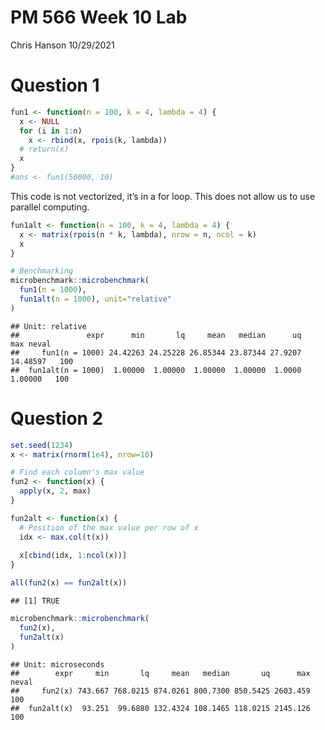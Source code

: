PM 566 Week 10 Lab
================
Chris Hanson
10/29/2021

# Question 1

``` r
fun1 <- function(n = 100, k = 4, lambda = 4) {
  x <- NULL
  for (i in 1:n)
    x <- rbind(x, rpois(k, lambda))
  # return(x)
  x
}
#ans <- fun1(50000, 10)
```

This code is not vectorized, it’s in a for loop. This does not allow us
to use parallel computing.

``` r
fun1alt <- function(n = 100, k = 4, lambda = 4) {
  x <- matrix(rpois(n * k, lambda), nrow = n, ncol = k)
  x
}
```

``` r
# Benchmarking
microbenchmark::microbenchmark(
  fun1(n = 1000),
  fun1alt(n = 1000), unit="relative"
)
```

    ## Unit: relative
    ##               expr      min       lq     mean   median      uq      max neval
    ##     fun1(n = 1000) 24.42263 24.25228 26.85344 23.87344 27.9207 14.48597   100
    ##  fun1alt(n = 1000)  1.00000  1.00000  1.00000  1.00000  1.0000  1.00000   100

# Question 2

``` r
set.seed(1234)
x <- matrix(rnorm(1e4), nrow=10)

# Find each column's max value
fun2 <- function(x) {
  apply(x, 2, max)
}
```

``` r
fun2alt <- function(x) {
  # Position of the max value per row of x
  idx <- max.col(t(x))
  
  x[cbind(idx, 1:ncol(x))]
}
```

``` r
all(fun2(x) == fun2alt(x))
```

    ## [1] TRUE

``` r
microbenchmark::microbenchmark(
  fun2(x),
  fun2alt(x)
)
```

    ## Unit: microseconds
    ##        expr     min       lq     mean   median       uq      max neval
    ##     fun2(x) 743.667 768.0215 874.0261 800.7300 850.5425 2603.459   100
    ##  fun2alt(x)  93.251  99.6880 132.4324 108.1465 118.0215 2145.126   100
